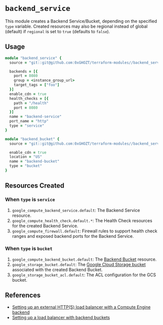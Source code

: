 # `backend_service`

This module creates a Backend Service/Bucket, depending on the specified `type` variable. Created resources may also be regional instead of global (default) if `regional` is set to `true` (defaults to `false`).

## Usage

```ruby
module "backend_service" {
  source = "git::git@github.com:0xGHOZT/terraform-modules//backend_service?ref=<release_tag>"

  backends = [{
    port = 8080
    group = <instance_group_url>
    target_tags = ["foo"]
  }]
  enable_cdn = true
  health_checks = [{
    path = "/health"
    port = 8080
  }]
  name = "backend-service"
  port_name = "http"
  type = "service"
}

module "backend_bucket" {
  source = "git::git@github.com:0xGHOZT/terraform-modules//backend_service?ref=v0.52.0"

  enable_cdn = true
  location = "US"
  name = "backend-bucket"
  type = "bucket"
}
```

## Resources Created

### When `type` is `service`

1. `google_compute_backend_service.default`: The Backend Service resource.
2. `google_compute_health_check.default.*`: The Health Check resources for the created Backend Service.
3. `google_compute_firewall.default`: Firewall rules to support health check ranges and exposed backend ports for the Backend Service.

### When `type` is `bucket`

1. `google_compute_backend_bucket.default`: The [Backend Bucket](https://cloud.google.com/load-balancing/docs/https/ext-load-balancer-backend-buckets) resource.
2. `google_storage_bucket.default`: The [Google Cloud Storage bucket](https://cloud.google.com/storage/) associated with the created Backend Bucket.
3. `google_storage_bucket_acl.default`: The ACL configuration for the GCS bucket.

## References

- [Setting up an external HTTP(S) load balancer with a Compute Engine backend](https://cloud.google.com/load-balancing/docs/https/ext-https-lb-simple)
- [Setting up a load balancer with backend buckets](https://cloud.google.com/load-balancing/docs/https/ext-load-balancer-backend-buckets)
